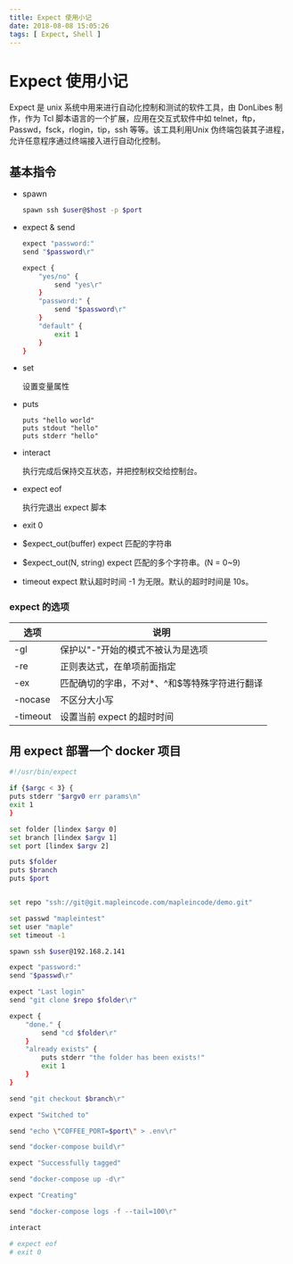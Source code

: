 ```yaml
---
title: Expect 使用小记
date: 2018-08-08 15:05:26
tags: [ Expect, Shell ]
---
```

# Expect 使用小记

Expect 是 unix 系统中用来进行自动化控制和测试的软件工具，由 DonLibes 制作，作为 Tcl 脚本语言的一个扩展，应用在交互式软件中如 telnet，ftp，Passwd，fsck，rlogin，tip，ssh 等等。该工具利用Unix 伪终端包装其子进程，允许任意程序通过终端接入进行自动化控制。



## 基本指令

- spawn

  ```bash
  spawn ssh $user@$host -p $port
  ```

- expect & send

  ```bash
  expect "password:"
  send "$password\r"
  ```

  ```bash
  expect {
      "yes/no" {
          send "yes\r"
      }
      "password:" {
          send "$password\r"
      }
      "default" {
          exit 1
      }
  }
  ```

- set

  设置变量属性

- puts

  ```
  puts "hello world"
  puts stdout "hello"
  puts stderr "hello"
  ```

- interact

  执行完成后保持交互状态，并把控制权交给控制台。

- expect eof

  执行完退出 expect 脚本

- exit 0

- $expect_out(buffer) expect 匹配的字符串

- $expect_out(N, string)  expect 匹配的多个字符串。(N = 0~9)

- timeout expect 默认超时时间  -1 为无限。默认的超时时间是 10s。

### expect 的选项

| 选项     | 说明                                          |
| -------- | --------------------------------------------- |
| -gl      | 保护以"-"开始的模式不被认为是选项             |
| -re      | 正则表达式，在单项前面指定                    |
| -ex      | 匹配确切的字串，不对*、^和$等特殊字符进行翻译 |
| -nocase  | 不区分大小写                                  |
| -timeout | 设置当前 expect 的超时时间                    |



## 用 expect 部署一个 docker 项目

```bash
#!/usr/bin/expect

if {$argc < 3} {
puts stderr "$argv0 err params\n"
exit 1
}

set folder [lindex $argv 0]
set branch [lindex $argv 1]
set port [lindex $argv 2]

puts $folder
puts $branch
puts $port


set repo "ssh://git@git.mapleincode.com/mapleincode/demo.git"

set passwd "mapleintest"
set user "maple"
set timeout -1

spawn ssh $user@192.168.2.141

expect "password:"
send "$passwd\r"

expect "Last login"
send "git clone $repo $folder\r"

expect {
    "done." {
        send "cd $folder\r"
    }
    "already exists" {
        puts stderr "the folder has been exists!"
        exit 1
    }
}

send "git checkout $branch\r"

expect "Switched to"

send "echo \"COFFEE_PORT=$port\" > .env\r"

send "docker-compose build\r"

expect "Successfully tagged"

send "docker-compose up -d\r"

expect "Creating"

send "docker-compose logs -f --tail=100\r"

interact

# expect eof
# exit 0
```


